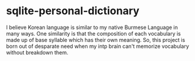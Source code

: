 # sqlite-personal-dictionary
I believe Korean language is similar to my native Burmese Language in many ways. One similarity is that the composition of each vocabulary is made up of base syllable which has their own meaning. So, this project is born out of desparate need when my intp brain can't memorize vocabulary without breakdown them. 
